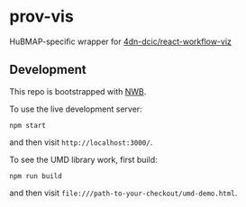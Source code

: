 # prov-vis
HuBMAP-specific wrapper for [4dn-dcic/react-workflow-viz](https://github.com/4dn-dcic/react-workflow-viz)

## Development

This repo is bootstrapped with [NWB](https://github.com/insin/nwb/blob/master/docs/guides/ReactComponents.md).

To use the live development server:
```
npm start
```
and then visit `http://localhost:3000/`.

To see the UMD library work, first build:
```
npm run build
```
and then visit `file:///path-to-your-checkout/umd-demo.html`.
